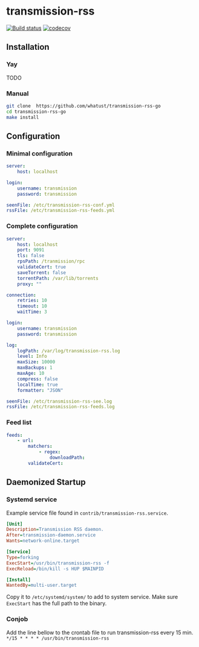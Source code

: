 transmission-rss
================

[![Build status][build-img]][build] [![codecov][cov-img]][cov]

Installation
------------

### Yay
TODO

### Manual
```sh
git clone  https://github.com/whatust/transmission-rss-go
cd transmission-rss-go
make install
```

Configuration
-------------

### Minimal configuration
```yaml
server:
    host: localhost

login:
    username: transmission
    password: transmission

seenFile: /etc/transmission-rss-conf.yml
rssFile: /etc/transmission-rss-feeds.yml
```

### Complete configuration
```yaml
server:
    host: localhost
    port: 9091
    tls: false
    rpsPath: /tranmission/rpc
    validateCert: true
    saveTorrent: false
    torrentPath: /var/lib/torrents
    proxy: ""

connection:
    retries: 10
    timeout: 10
    waitTime: 3

login:
    username: transmission
    password: transmission

log:
    logPath: /var/log/transmission-rss.log
    level: Info
    maxSize: 10000
    maxBackups: 1
    maxAge: 10
    compress: false
    localTime: true
    formatter: "JSON"

seenFile: /etc/transmission-rss-see.log
rssFile: /etc/transmission-rss-feeds.log
```

### Feed list
```yaml
feeds:
    - url:
        matchers:
            - regex:
                downloadPath:
        validateCert:
```

Daemonized Startup
------------------

### Systemd service

Example service file found in `contrib/transmission-rss.service`.
```ini
[Unit]
Description=Transmission RSS daemon.
After=transmission-daemon.service
Wants=network-online.target

[Service]
Type=forking
ExecStart=/usr/bin/transmission-rss -f
ExecReload=/bin/kill -s HUP $MAINPID

[Install]
WantedBy=multi-user.target
```

Copy it to `/etc/systemd/system/` to add to system service.
Make sure `ExecStart` has the full path to the binary.

### Conjob

Add the line bellow to the crontab file to run transmission-rss every 15 min.
`*/15 * * * * /usr/bin/transmission-rss`

[build-img]: https://www.travis-ci.com/whatust/transmission-rss-go.svg?branch=main
[build]: https://www.travis-ci.com/whatust/transmission-rss-go
[cov-img]: https://codecov.io/gh/whatust/transmission-rss-go/branch/main/graph/badge.svg?token=QIUAJ9KA3A
[cov]: https://codecov.io/gh/whatust/transmission-rss-go